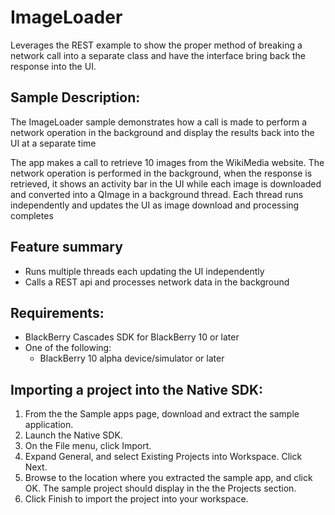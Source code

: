 # ImageLoader

Leverages the REST example to show the proper method of breaking a network call into a separate class and have the interface bring back the response into the UI.

## Sample Description:

 The ImageLoader sample demonstrates how a call is made to perform a network operation in the
 background and display the results back into the UI at a separate time

 The app makes a call to retrieve 10 images from the WikiMedia website. The network
 operation is performed in the background, when the response is retrieved, it shows an activity bar
 in the UI while each image is downloaded and converted into a QImage in a background thread. Each
 thread runs independently and updates the UI as image download and processing completes

## Feature summary
 - Runs multiple threads each updating the UI independently
 - Calls a REST api and processes network data in the background

## Requirements:

 - BlackBerry Cascades SDK for BlackBerry 10 or later
 - One of the following:
   - BlackBerry 10 alpha device/simulator or later

## Importing a project into the Native SDK:

 1. From the the Sample apps page, download and extract the sample application.
 2. Launch the Native SDK.
 3. On the File menu, click Import.
 4. Expand General, and select Existing Projects into Workspace. Click Next.
 5. Browse to the location where you extracted the sample app, and click OK.
    The sample project should display in the the Projects section.
 6. Click Finish to import the project into your workspace.
